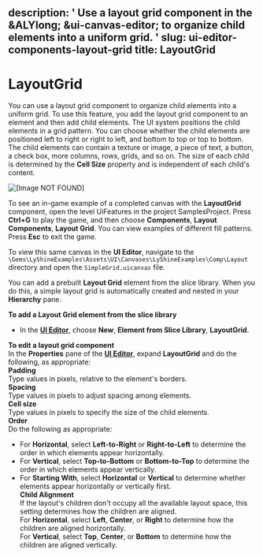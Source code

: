 description: ' Use a layout grid component in the &ALYlong; &ui-canvas-editor; to
  organize child elements into a uniform grid. '
slug: ui-editor-components-layout-grid
title: LayoutGrid
---
# LayoutGrid<a name="ui-editor-components-layout-grid"></a>

You can use a layout grid component to organize child elements into a uniform grid\. To use this feature, you add the layout grid component to an element and then add child elements\. The UI system positions the child elements in a grid pattern\. You can choose whether the child elements are positioned left to right or right to left, and bottom to top or top to bottom\. The child elements can contain a texture or image, a piece of text, a button, a check box, more columns, rows, grids, and so on\. The size of each child is determined by the **Cell Size** property and is independent of each child's content\.

![\[Image NOT FOUND\]](/images/userguide/game_ui_editor/ui-editor-components-layout-grid.png)



To see an in\-game example of a completed canvas with the **LayoutGrid** component, open the level UiFeatures in the project SamplesProject\. Press **Ctrl\+G** to play the game, and then choose **Components**, **Layout Components**, **Layout Grid**\. You can view examples of different fill patterns\. Press **Esc** to exit the game\.

To view this same canvas in the **UI Editor**, navigate to the `\Gems\LyShineExamples\Assets\UI\Canvases\LyShineExamples\Comp\Layout ` directory and open the `SimpleGrid.uicanvas` file\.

You can add a prebuilt **Layout Grid** element from the slice library\. When you do this, a simple layout grid is automatically created and nested in your **Hierarchy** pane\.

**To add a Layout Grid element from the slice library**
+ In the [**UI Editor**](ui-editor-using.md), choose **New**, **Element from Slice Library**, **LayoutGrid**\.

**To edit a layout grid component**  
In the **Properties** pane of the [**UI Editor**](ui-editor-using.md), expand **LayoutGrid** and do the following, as appropriate:    
****Padding****  
Type values in pixels, relative to the element's borders\.  
****Spacing****  
Type values in pixels to adjust spacing among elements\.  
****Cell size****  
Type values in pixels to specify the size of the child elements\.  
****Order****  
 Do the following as appropriate:  
+  For **Horizontal**, select **Left\-to\-Right** or **Right\-to\-Left** to determine the order in which elements appear horizontally\.
+ For **Vertical**, select **Top\-to\-Bottom** or **Bottom\-to\-Top** to determine the order in which elements appear vertically\.
+ For **Starting With**, select **Horizontal** or **Vertical** to determine whether elements appear horizontally or vertically first\.  
****Child Alignment****  
If the layout's children don't occupy all the available layout space, this setting determines how the children are aligned\.  
For **Horizontal**, select **Left**, **Center**, or **Right** to determine how the children are aligned horizontally\.   
For **Vertical**, select **Top**, **Center**, or **Bottom** to determine how the children are aligned vertically\.